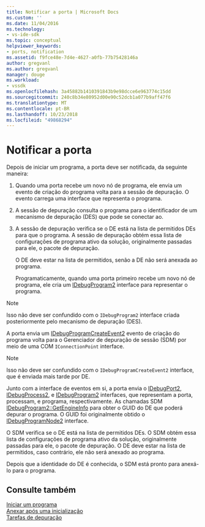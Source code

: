 ```yaml
---
title: Notificar a porta | Microsoft Docs
ms.custom: ''
ms.date: 11/04/2016
ms.technology:
- vs-ide-sdk
ms.topic: conceptual
helpviewer_keywords:
- ports, notification
ms.assetid: f9fce48e-7d4e-4627-a0fb-77b75428146a
author: gregvanl
ms.author: gregvanl
manager: douge
ms.workload:
- vssdk
ms.openlocfilehash: 3a45882b1410391843b9e98dcce6e963774c15dd
ms.sourcegitcommit: 240c8b34e80952d00e90c52dcb1a077b9aff47f6
ms.translationtype: MT
ms.contentlocale: pt-BR
ms.lasthandoff: 10/23/2018
ms.locfileid: "49868294"
---
```

# <a name="notify-the-port"></a>Notificar a porta
Depois de iniciar um programa, a porta deve ser notificada, da seguinte maneira:  
  
1. Quando uma porta recebe um novo nó de programa, ele envia um evento de criação do programa volta para a sessão de depuração. O evento carrega uma interface que representa o programa.  
  
2. A sessão de depuração consulta o programa para o identificador de um mecanismo de depuração (DES) que pode se conectar ao.  
  
3. A sessão de depuração verifica se o DE está na lista de permitidos DEs para que o programa. A sessão de depuração obtém essa lista de configurações de programa ativo da solução, originalmente passadas para ele, o pacote de depuração.  
  
    O DE deve estar na lista de permitidos, senão a DE não será anexada ao programa.  
  
   Programaticamente, quando uma porta primeiro recebe um novo nó de programa, ele cria um [IDebugProgram2](../../extensibility/debugger/reference/idebugprogram2.md) interface para representar o programa.  
  
> [!NOTE]
>  Isso não deve ser confundido com o `IDebugProgram2` interface criada posteriormente pelo mecanismo de depuração (DES).  
  
 A porta envia um [IDebugProgramCreateEvent2](../../extensibility/debugger/reference/idebugprogramcreateevent2.md) evento de criação do programa volta para o Gerenciador de depuração de sessão (SDM) por meio de uma COM `IConnectionPoint` interface.  
  
> [!NOTE]
>  Isso não deve ser confundido com o `IDebugProgramCreateEvent2` interface, que é enviada mais tarde por DE.  
  
 Junto com a interface de eventos em si, a porta envia o [IDebugPort2](../../extensibility/debugger/reference/idebugport2.md), [IDebugProcess2](../../extensibility/debugger/reference/idebugprocess2.md), e [IDebugProgram2](../../extensibility/debugger/reference/idebugprogram2.md) interfaces, que representam a porta, processam, e programa, respectivamente. As chamadas SDM [IDebugProgram2::GetEngineInfo](../../extensibility/debugger/reference/idebugprogram2-getengineinfo.md) para obter o GUID do DE que poderá depurar o programa. O GUID foi originalmente obtido o [IDebugProgramNode2](../../extensibility/debugger/reference/idebugprogramnode2.md) interface.  
  
 O SDM verifica se o DE está na lista de permitidos DEs. O SDM obtém essa lista de configurações de programa ativo da solução, originalmente passadas para ele, o pacote de depuração. O DE deve estar na lista de permitidos, caso contrário, ele não será anexado ao programa.  
  
 Depois que a identidade do DE é conhecida, o SDM está pronto para anexá-lo para o programa.  
  
## <a name="see-also"></a>Consulte também  
 [Iniciar um programa](../../extensibility/debugger/launching-a-program.md)   
 [Anexar após uma inicialização](../../extensibility/debugger/attaching-after-a-launch.md)   
 [Tarefas de depuração](../../extensibility/debugger/debugging-tasks.md)